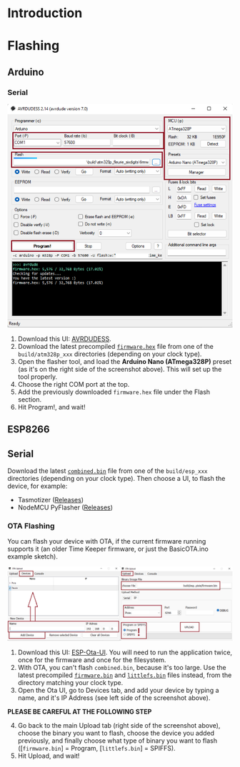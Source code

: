 # Introduction
# Flashing

## Arduino
### Serial
![](./docs/screenshots/avrdudess.png)

1. Download this UI: [AVRDUDESS](https://github.com/ZakKemble/AVRDUDESS/releases).
2. Download the latest precompiled [`firmware.hex`](https://github.com/ambarusa/Time-Keeper/tree/master/build) file from one of the `build/atm328p_xxx` directories (depending on your clock type).
3. Open the flasher tool, and load the **Arduino Nano (ATmega328P)** preset (as it's on the right side of the screenshot above). This will set up the tool properly.
4. Choose the right COM port at the top.
5. Add the previously downloaded `firmware.hex` file under the Flash section.
5. Hit Program!, and wait!

## ESP8266
## Serial
Download the latest [`combined.bin`](https://github.com/ambarusa/Time-Keeper/tree/master/build) file  from one of the `build/esp_xxx` directories (depending on your clock type). Then choose a UI, to flash the device, for example:

- Tasmotizer ([Releases](https://github.com/tasmota/tasmotizer/releases))
- NodeMCU PyFlasher ([Releases](https://github.com/marcelstoer/nodemcu-pyflasher/releases))

### OTA Flashing
You can flash your device with OTA, if the current firmware running supports it (an older Time Keeper firmware, or just the BasicOTA.ino example sketch).

![](./docs/screenshots/ota_ui.png)

1. Download this UI: [ESP-Ota-UI](https://github.com/Nikfinn99/ESP-Ota-UI/releases). You will need to run the application twice, once for the firmware and once for the filesystem.
2. With OTA, you can't flash `combined.bin`, because it's too large. Use the latest precompiled [`firmware.bin`](https://github.com/ambarusa/Time-Keeper/tree/master/build) and [`littlefs.bin`](https://github.com/ambarusa/Time-Keeper/tree/master/build) files instead, from the directory matching your clock type.
3. Open the Ota UI, go to Devices tab, and add your device by typing a name, and it's IP Address (see left side of the screenshot above).

**PLEASE BE CAREFUL AT THE FOLLOWING STEP**

4. Go back to the main Upload tab (right side of the screenshot above), choose the binary you want to flash, choose the device you added previously, and finally choose what type of binary you want to flash ([`firmware.bin`] = Program, [`littlefs.bin`] = SPIFFS).
5. Hit Upload, and wait!